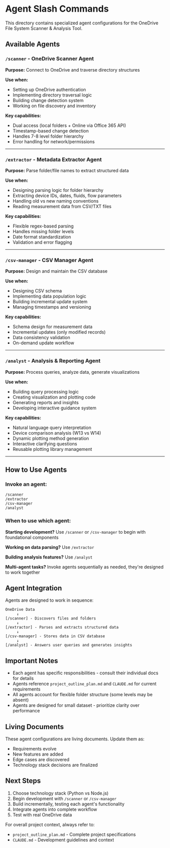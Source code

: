 # Agent Slash Commands

This directory contains specialized agent configurations for the OneDrive File System Scanner & Analysis Tool.

## Available Agents

### `/scanner` - OneDrive Scanner Agent
**Purpose:** Connect to OneDrive and traverse directory structures

**Use when:**
- Setting up OneDrive authentication
- Implementing directory traversal logic
- Building change detection system
- Working on file discovery and inventory

**Key capabilities:**
- Dual access (local folders + Online via Office 365 API)
- Timestamp-based change detection
- Handles 7-8 level folder hierarchy
- Error handling for network/permissions

---

### `/extractor` - Metadata Extractor Agent
**Purpose:** Parse folder/file names to extract structured data

**Use when:**
- Designing parsing logic for folder hierarchy
- Extracting device IDs, dates, fluids, flow parameters
- Handling old vs new naming conventions
- Reading measurement data from CSV/TXT files

**Key capabilities:**
- Flexible regex-based parsing
- Handles missing folder levels
- Date format standardization
- Validation and error flagging

---

### `/csv-manager` - CSV Manager Agent
**Purpose:** Design and maintain the CSV database

**Use when:**
- Designing CSV schema
- Implementing data population logic
- Building incremental update system
- Managing timestamps and versioning

**Key capabilities:**
- Schema design for measurement data
- Incremental updates (only modified records)
- Data consistency validation
- On-demand update workflow

---

### `/analyst` - Analysis & Reporting Agent
**Purpose:** Process queries, analyze data, generate visualizations

**Use when:**
- Building query processing logic
- Creating visualization and plotting code
- Generating reports and insights
- Developing interactive guidance system

**Key capabilities:**
- Natural language query interpretation
- Device comparison analysis (W13 vs W14)
- Dynamic plotting method generation
- Interactive clarifying questions
- Reusable plotting library management

---

## How to Use Agents

### Invoke an agent:
```
/scanner
/extractor
/csv-manager
/analyst
```

### When to use which agent:

**Starting development?** Use `/scanner` or `/csv-manager` to begin with foundational components

**Working on data parsing?** Use `/extractor`

**Building analysis features?** Use `/analyst`

**Multi-agent tasks?** Invoke agents sequentially as needed, they're designed to work together

## Agent Integration

Agents are designed to work in sequence:

```
OneDrive Data
     ↓
[/scanner] - Discovers files and folders
     ↓
[/extractor] - Parses and extracts structured data
     ↓
[/csv-manager] - Stores data in CSV database
     ↓
[/analyst] - Answers user queries and generates insights
```

## Important Notes

- Each agent has specific responsibilities - consult their individual docs for details
- Agents reference `project_outline_plan.md` and `CLAUDE.md` for current requirements
- All agents account for flexible folder structure (some levels may be absent)
- Agents are designed for small dataset - prioritize clarity over performance

## Living Documents

These agent configurations are living documents. Update them as:
- Requirements evolve
- New features are added
- Edge cases are discovered
- Technology stack decisions are finalized

## Next Steps

1. Choose technology stack (Python vs Node.js)
2. Begin development with `/scanner` or `/csv-manager`
3. Build incrementally, testing each agent's functionality
4. Integrate agents into complete workflow
5. Test with real OneDrive data

For overall project context, always refer to:
- `project_outline_plan.md` - Complete project specifications
- `CLAUDE.md` - Development guidelines and context
